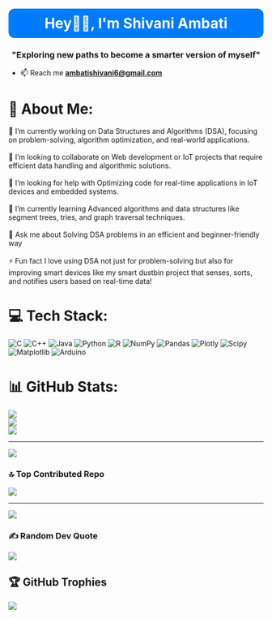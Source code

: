 <h1 align="center" style="background-color:#007BFF;color:white;padding:12px;border-radius:12px;">
  Hey👋🏻, I'm Shivani Ambati
</h1>

</h1>
<h3 align="center">"Exploring new paths to become a smarter version of myself"</h3>

- 📫 Reach me **ambatishivani6@gmail.com**

# 💫 About Me:
🔭 I’m currently working on Data Structures and Algorithms (DSA), focusing on problem-solving, algorithm optimization, and real-world applications.<br><br>👯 I’m looking to collaborate on Web development or IoT projects that require efficient data handling and algorithmic solutions.<br><br>🤝 I’m looking for help with Optimizing code for real-time applications in IoT devices and embedded systems.<br><br>🌱 I’m currently learning Advanced algorithms and data structures like segment trees, tries, and graph traversal techniques.<br><br>💬 Ask me about Solving DSA problems in an efficient and beginner-friendly way<br><br>⚡ Fun fact I love using DSA not just for problem-solving but also for improving smart devices like my smart dustbin project that senses, sorts, and notifies users based on real-time data!


# 💻 Tech Stack:
![C](https://img.shields.io/badge/c-%2300599C.svg?style=for-the-badge&logo=c&logoColor=white) ![C++](https://img.shields.io/badge/c++-%2300599C.svg?style=for-the-badge&logo=c%2B%2B&logoColor=white) ![Java](https://img.shields.io/badge/java-%23ED8B00.svg?style=for-the-badge&logo=openjdk&logoColor=white) ![Python](https://img.shields.io/badge/python-3670A0?style=for-the-badge&logo=python&logoColor=ffdd54) ![R](https://img.shields.io/badge/r-%23276DC3.svg?style=for-the-badge&logo=r&logoColor=white) ![NumPy](https://img.shields.io/badge/numpy-%23013243.svg?style=for-the-badge&logo=numpy&logoColor=white) ![Pandas](https://img.shields.io/badge/pandas-%23150458.svg?style=for-the-badge&logo=pandas&logoColor=white) ![Plotly](https://img.shields.io/badge/Plotly-%233F4F75.svg?style=for-the-badge&logo=plotly&logoColor=white) ![Scipy](https://img.shields.io/badge/SciPy-%230C55A5.svg?style=for-the-badge&logo=scipy&logoColor=%white) ![Matplotlib](https://img.shields.io/badge/Matplotlib-%23ffffff.svg?style=for-the-badge&logo=Matplotlib&logoColor=black) ![Arduino](https://img.shields.io/badge/-Arduino-00979D?style=for-the-badge&logo=Arduino&logoColor=white)
# 📊 GitHub Stats:
![](https://github-readme-stats.vercel.app/api?username=Shivaniambati006&theme=transparent&hide_border=false&include_all_commits=false&count_private=false)<br/>
![](https://github-readme-streak-stats.herokuapp.com/?user=Shivaniambati006&theme=transparent&hide_border=false)<br/>
![](https://github-readme-stats.vercel.app/api/top-langs/?username=Shivaniambati006&theme=transparent&hide_border=false&include_all_commits=false&count_private=false&layout=compact)

---
[![](https://visitcount.itsvg.in/api?id=Shivaniambati006&icon=0&color=0)](https://visitcount.itsvg.in)

<!-- Proudly created with GPRM ( https://gprm.itsvg.in ) -->
### 🔝 Top Contributed Repo
![](https://github-contributor-stats.vercel.app/api?username=Shivaniambati006&limit=5&theme=transparent&combine_all_yearly_contributions=true)

---
[![](https://visitcount.itsvg.in/api?id=Shivaniambati006&icon=0&color=0)](https://visitcount.itsvg.in)

<!-- Proudly created with GPRM ( https://gprm.itsvg.in ) -->
### ✍️ Random Dev Quote
![](https://quotes-github-readme.vercel.app/api?type=horizontal&theme=tokyonight)



## 🏆 GitHub Trophies
![](https://github-profile-trophy.vercel.app/?username=Shivaniambati006&theme=algolia&no-frame=false&no-bg=true&margin-w=4)

